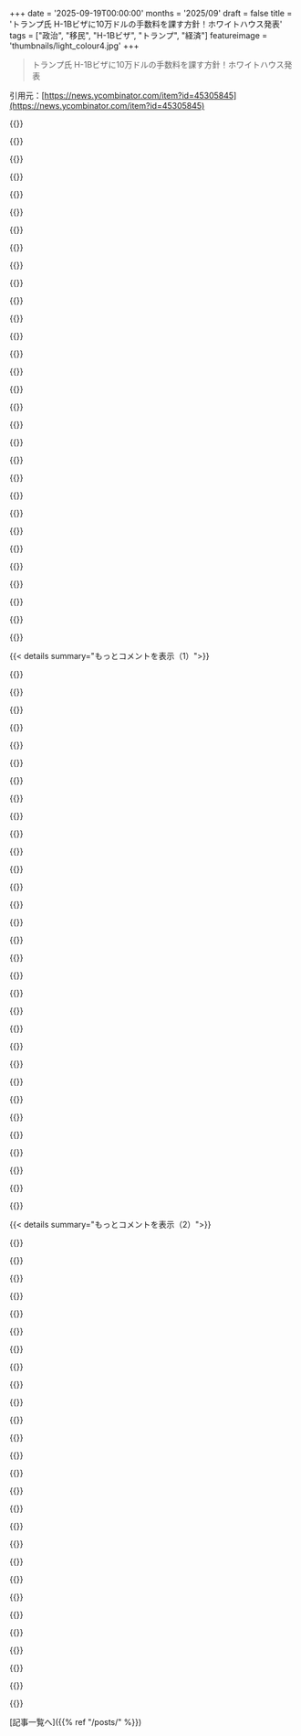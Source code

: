 +++
date = '2025-09-19T00:00:00'
months = '2025/09'
draft = false
title = 'トランプ氏 H-1Bビザに10万ドルの手数料を課す方針！ホワイトハウス発表'
tags = ["政治", "移民", "H-1Bビザ", "トランプ", "経済"]
featureimage = 'thumbnails/light_colour4.jpg'
+++

> トランプ氏 H-1Bビザに10万ドルの手数料を課す方針！ホワイトハウス発表

引用元：[https://news.ycombinator.com/item?id=45305845](https://news.ycombinator.com/item?id=45305845)




{{<matomeQuote body="移民政策と労働市場への影響は議論の余地があるけど、他の国の主な問題は移民じゃなくて「頭脳流出」だよね。過去100年間、アメリカの強みは優秀な人材が働きに来たがることだった。H1Bビザの人たちと仕事をしてきた経験から言えば、これはすごく良いことだったと思う。でも、送り出し国にとっては良くなかっただろうね。" userName="roughly" createdAt="2025/09/19 20:40:08" color="#ff33a1">}}




{{<matomeQuote body="H1Bビザのトップ層はアメリカにとって良かったけど、ここ数十年は、中レベルの人材を市場価格以下で雇うというプログラムの悪用が増えて、アメリカの中間層を苦しめてるよ。改革を求める人は本当に優秀な移民を排除したいわけじゃない。中間層と直接競合する移民の数を制限すべきだね。この話題についてさらに知りたいなら教えてね。" userName="jpadkins" createdAt="2025/09/19 20:49:29" color="#38d3d3">}}




{{<matomeQuote body="アメリカの中間層が空洞化したのは移民のせいじゃないよ。過去50年、資本が労働者の力を弱めて富を集中させてきたからだ。労働保護が不十分だったり、消費者の低価格を重視して労働や反トラスト法を無視してきたことで、移民労働もその一因になってる。" userName="roughly" createdAt="2025/09/19 21:31:12" color="#ff5c5c">}}




{{<matomeQuote body="H1Bビザ保持者の平均給与は11万8000ドル、25パーセンタイルでも9万ドルだよ。これは政府の公式データ（https://www.uscis.gov/sites/default/files/document/reports/O...）からわかる。このプログラムが賃金を下げているという意見は誤解を招くだけでなく、事実と違うよ。" userName="legitster" createdAt="2025/09/19 20:56:34" color="#ff5733">}}




{{<matomeQuote body="「アメリカの中間層の空洞化は移民のせいではなく、資本による労働力削減と富の集中運動のせい」って意見だけど、低コストの代替案を作ったり、緩い法律を利用したりすることも含まれるよ。毎年10万人の熟練労働者を雇って、彼らに対する権力を強めることができたらどうかな。それに年間30万の仕事を保護の弱い国にオフショアしてるよね。労働者と環境を支持すると言う候補者がグローバル化を推進するのは、いつも不思議に思うよ。結局、仕事は労働者と環境保護が不十分な地域に移されるだけだからね。" userName="giantg2" createdAt="2025/09/19 21:51:08" color="#785bff">}}




{{<matomeQuote body="中間層に注目するのは良いね。H1Bビザを考えるなら、中間層にとって何が良いかで評価すべきだ。原因については、高騰する住宅費、医療費、教育費がもっと大きな要因だと思う。でも、非IT／弁護士／医師の人たちは、25年間実質的な収入が増えてない影響を受けてる。今、上位5%と企業がもっと税金を払うべきだけど、これは別の話だね。知り合いの高齢者は、トランプ氏がSNAP給付金やメディケイド／ケアを減らすのを心配してるよ。税金減額は富裕層に適用されてるのに、それは許せない。" userName="scrubs" createdAt="2025/09/20 00:35:12" color="#785bff">}}




{{<matomeQuote body="「非IT／弁護士／医師の人たちは、25年間実質的な収入が増えてない影響を受けてる」って話だけど、アメリカ人はこの問題に対して、どんな解決策でも試す価値があるって思う限界点に達してるかもしれないね。ほとんどのアメリカ人で、実質所得が2世代近くも横ばいだ。祖父母の世代が生活水準が上がったのを覚えている最後の世代だとすると、このシステムが自分たちに合っているとは到底思えないよ。" userName="lumost" createdAt="2025/09/20 01:04:08" color="#45d325">}}




{{<matomeQuote body="「ほとんどのアメリカ人で、実質所得が2世代近くも横ばいだ」って言うけど、違うよ！これに関する統計がある（https://fred.stlouisfed.org/series/MEPAINUSA672N）。中央値の実質所得は、40〜50年前からかなり上がってるんだ。1970年代の生活がどんなだったか記録を見ると、80%の世帯が手洗い食器で、50%が手で洗濯物を干してたんだよ。生活水準が上がってないと思うのは、祖父母の世代の生活が誤ったノスタルジーで描かれているからだね。確かに、ドットコムバブルで実質所得は停滞して、2010年代半ばまで持続的な上昇はなかったけどね。" userName="SpicyLemonZest" createdAt="2025/09/20 02:02:28" color="#ff33a1">}}




{{<matomeQuote body="H1Bビザ保持者の平均給与が国の全体平均より高いから賃金を引き上げているって言ってるみたいだけど、それは有効な比較じゃないよ。H1Bビザの給与は、彼らの専門分野の平均給与と比較しないとダメだね。" userName="dgs_sgd" createdAt="2025/09/19 21:05:25" color="#ff5c5c">}}




{{<matomeQuote body="H1Bビザって本来の目的から外れてるよね。今働いてるH1Bの人たちのほとんどは、アメリカ人労働者が提供できるものと変わらないのに、賃金が安いだけって感じ。" userName="jb1991" createdAt="2025/09/19 20:54:51" color="#38d3d3">}}




{{<matomeQuote body="報告書見ると、H1Bの給料って職種と学歴で違うんだって。H1Bのソフトウェアエンジニアの中央値は約12万ドル。アメリカ全体のソフトウェアエンジニアの中央値も同じくらい12万ドルだよ。" userName="legitster" createdAt="2025/09/19 21:16:08" color="#38d3d3">}}




{{<matomeQuote body="Reutersの表からすると、H1Bで一番得してるのはFAANGだよね。彼らに移民ステータスを確認して、そのせいで給料を低くすべきってこと？" userName="whatever1" createdAt="2025/09/19 21:14:52" color="">}}




{{<matomeQuote body="いつもゼロサム思考が多いよな。自国では稼げなかったり、幸せじゃなかったりした人もいるんだ。それに、アメリカで稼いで知識やスキルを持って帰国して共有すれば、みんなハッピーだろ。11年前の記事も見てみてよ: https://journal.dedasys.com/2014/12/29/people-places-and-job..." userName="davidw" createdAt="2025/09/19 21:01:04" color="#785bff">}}




{{<matomeQuote body="H1Bで賃下げ目的の雇用は、給料が9万ドル以下じゃないと意味ないよ。10万ドル超えるなら、東欧、イスラエル、インドにGCC作った方が得。今どきみんなリモートだし。これじゃインドに無料の”Thousand Talents”プログラムあげてるようなもんだろ。H1Bの悪用対策はもっと他に賢い方法があるはず。ダラスでH1B雇うコストとか考えたら、10万ドルの追加費用なんて国内での増員を止めるだけだ。<br>スティックを使うならニンジンもくれよな。" userName="alephnerd" createdAt="2025/09/19 21:07:44" color="#ff33a1">}}




{{<matomeQuote body="「手で皿洗い」が「家計を助けるために低賃金の仕事をする」に変わったってさ。これって本当に生活水準が上がったって言えるのか？" userName="mafuy" createdAt="2025/09/20 07:50:05" color="">}}




{{<matomeQuote body="多くの女性はさ、旦那の家政婦じゃなくて、教育を受けて仕事をして、人生を面白くすることに満足してたと思うよ。" userName="Yeul" createdAt="2025/09/20 08:55:07" color="">}}




{{<matomeQuote body="大手テック企業の給料の中央値ってどれくらいなの？比較だけど、俺は8年前の新卒で15万ドルだったよ。" userName="foota" createdAt="2025/09/19 21:02:29" color="">}}




{{<matomeQuote body="OPのコメントはやっぱり変だよな。H1Bは”中流階級”の給料を減らしてないって。せいぜい高所得者の収入をちょっと減らしてるだけだろ。H1Bのソフトウェアエンジニアの中央値は約12万ドルで、US全体とほぼ同じだし。だからこの騒ぎってあんまり根拠ないんじゃないか。" userName="legitster" createdAt="2025/09/19 21:09:14" color="#785bff">}}




{{<matomeQuote body="アメリカの中流階級が空洞化したのは、戦後の特殊な時期のせいだよ。当時はアメリカだけが豊かな産業を持ってたから。今は物流と通信のおかげで、企業は賃金の安いとこに仕事を持っていける。これで世界中の何十億人も貧困から抜け出せて、商品の値段も下がったんだ。でも、その代償として、昔の裕福なアメリカの労働者階級は犠牲になったんだよ。世界が飢えてる中で、アメリカだけが裕福な中流階級を続けるのは無理だったってこと。新しい高賃金の産業を開発して、世界中から優秀な人材を呼び込んで、ここでイノベーションを起こさせるべきなんだ。それが一番いいと思うんだけどな。<br>でも代わりに、外国人を追い出して、アメリカ固有の優位性に頼るっていう手もあるけど、きっとうまくいくさ。" userName="ertian" createdAt="2025/09/20 04:50:20" color="#ff33a1">}}




{{<matomeQuote body="H-1Bビザ保持者がアメリカで稼いで知識を母国に持ち帰ればみんな幸せって言うけど、アメリカ人にとってはどう良いことなの？って疑問だよね。" userName="ericmay" createdAt="2025/09/19 21:05:48" color="">}}




{{<matomeQuote body="H-1Bのソフトウェアエンジニアもアメリカ全体のソフトウェアエンジニアも平均年収が約12万ドルってことは、H-1B労働者がいなくなって需要が同じなら、国内の給料はもっと高かったはずだよね。もちろん、企業がオフショアしないって前提だけど。" userName="reliabilityguy" createdAt="2025/09/19 21:27:07" color="#ff33a1">}}




{{<matomeQuote body="H-1Bビザがアメリカの中流階級を空洞化させてるって話には懐疑的だよ。所得格差も同じくらい原因になり得るし。もう結果は決まってるって諦めてるけど、自国の衰退が加速してるのを見るのは悲しいね。" userName="RealityVoid" createdAt="2025/09/19 20:53:02" color="">}}




{{<matomeQuote body="H-1Bビザ保持者はアメリカ企業に10万ドル以上の価値を生み出してるって見方もできるよね。給料は生み出す価値より低いから雇用側も支払い続けるし。直接競争相手に賃金を下げられる例外はあるけど、全体的にH-1Bがいた方がアメリカは豊かになるんだよ。" userName="charliea0" createdAt="2025/09/19 22:00:45" color="#45d325">}}




{{<matomeQuote body="誰も“実質所得”なんて気にしないよ。ちゃんとした家や仕事、生活ができるか、借金、教育、社会生活、子供のこと、将来のことに関心があるんだ。CPIで測る“実質所得”はインフレ指標であって生活水準じゃない。良い仕事や家を得るのに必要な教育や給与は悪化してるし、平均所得はインフレに追いついてても、それ以外には追いついてないんだよ。" userName="lansol" createdAt="2025/09/20 09:02:26" color="#ff33a1">}}




{{<matomeQuote body="誰のための価値かって？ほとんどのアメリカ人じゃないよ。賃金抑制は利益を増やし株主の懐へ。H-1Bの不正から多くの国民は得しないし、むしろ労働力として不要な移民が住宅不足のなかで市民と競争して、アメリカ市民を苦しめているんだ。恩恵を受けるのは一部のテック企業とその株主だけだよ。詳しくはここ見てね。<br>https://www.pewresearch.org/short-reads/2025/03/04/what-we-k...<br>https://www.pewresearch.org/?attachment_id=201754" userName="toomuchtodo" createdAt="2025/09/19 22:44:40" color="#ff33a1">}}




{{<matomeQuote body="CPIで調整したら、アメリカの平均賃金は過去20年で約10%上がってるんだよ。" userName="hdgvhicv" createdAt="2025/09/20 12:32:22" color="">}}




{{<matomeQuote body="それだけじゃなく、その才能がアメリカ国内で育成できなかったか、労働者の増加が短期・長期で賃金を押し下げなかったか、研究で示す必要があるよ。移民は国の全体的な指標には貢献するけど、国内の市民のためにはほとんどならないんだ。" userName="guywithahat" createdAt="2025/09/19 21:12:14" color="#38d3d3">}}




{{<matomeQuote body="H-1Bビザは確実にTECH workerの給料を抑え、転職の自由を奪うよ。H-1B保持者は週60時間以上働く奴隷みたいな状態になることもよくあるし、同じ仕事でも給料が低いから、全体の給料も下がっちゃうんだ。" userName="nerpderp82" createdAt="2025/09/19 21:07:30" color="#ff33a1">}}




{{<matomeQuote body="グローバル化が労働・環境保護を主張する候補と矛盾するって話だね。仕事がオフショアされると、現地の保護体制が不十分な場所に行くけど、そこで働く人には選択肢がないからね。インドのエンジニア職みたいに、一部の国は恩恵を受けてる。高消費は環境に悪いけど、オフショアリングが直接環境破壊につながるとは思わないし、雇用創出には役立つよ。" userName="sahila" createdAt="2025/09/19 23:52:52" color="#ff5733">}}




{{<matomeQuote body="これはアメリカの戦略的優位性に超重要だよ。多くのユニコーン企業が生まれるのは、アメリカではEUとかよりビジネスや規模拡大がしやすいからさ。マンハッタン計画が成功したのも、ヨーロッパからの優秀な頭脳が大量に流入したおかげだ。スコット・ギャロウェイもこんなこと書いてたか、広めたんじゃないかな。" userName="kerpal" createdAt="2025/09/19 21:07:35" color="#38d3d3">}}




{{< details summary="もっとコメントを表示（1）">}}

{{<matomeQuote body="10万ドルの手数料はビザへの本当の道じゃないよ。大統領布告文を見てみて。国土安全保障長官が「国益にかなう」と判断すれば、裁量で規制が適用されないって書いてある。つまり、「長官の裁量次第」ってのは「賄賂の準備をしとけ」ってことだね。ロビイストたちはもう電話しまくってるだろうね。<br>https://www.whitehouse.gov/presidential-actions/2025/09/rest..." userName="Animats" createdAt="2025/09/20 03:17:15" color="#ff5733">}}




{{<matomeQuote body="これが現実だよ。O-1ビザでも議員への賄賂がよくターゲットにされてたから、これはほとんど現状維持みたいなもんさ。今回のは、すでに起きてたことを成文化しただけで、リソースやネットワーク、コネクションがない中小企業が割を食うだけだよ。" userName="dluan" createdAt="2025/09/20 05:33:50" color="#ff33a1">}}




{{<matomeQuote body="この政権が実施するあらゆる変更は、まずこの視点から検証する必要があるね。みんな真面目に政策のメリット・デメリットを議論してるけど、もはやそういう国じゃないんだ。政権が気に入る企業には、あらゆる政策に裏口が用意されてるし、好かれるには賄賂を贈るのが手っ取り早いんだよ。金メッキの盾だろうと、訴訟の和解金だろうと、クリプト投資だろうと、株式市場の共謀だろうとね。" userName="telchior" createdAt="2025/09/20 05:53:26" color="#ff33a1">}}




{{<matomeQuote body="その通り！これは政策じゃないね。政策なら、熟考して、影響を分析して、それに固執する必要がある。この政権でどうやって決定がなされて、どれだけ短命で終わるか、俺たちは知ってるだろ？明日にもなくなるかもしれないのに、誰が10万ドルも払うって言うんだ？" userName="elAhmo" createdAt="2025/09/20 06:55:46" color="#38d3d3">}}




{{<matomeQuote body="随分前にExponentポッドキャストが「プリンシパルスタック」ってアナログについて話してたのが、ずっと記憶に残ってるんだ。原則のヒエラルキーを見るって考え方なんだけどさ。この時点では、権力者たちの「プリンシパルスタック」の最上位は、もはやさらなる権力じゃなくて、単なる汚職や不正行為だって感じだね。" userName="avs733" createdAt="2025/09/20 11:22:22" color="#45d325">}}




{{<matomeQuote body="それが資本主義の究極の表現だろ？一番金持ちが当然、政府の問題を解決するのに最も有能で（イーロン・マスクを見てみろよ）、権力者はその権力を行使してさらに金持ちになるべきなんだ。金がすべての理由だし、繁栄の究極の証だからね。大統領が就任後30億ドルも金持ちになったってことは、みんなももっと豊かになったってことだろ？そうだよな？" userName="philistine" createdAt="2025/09/20 13:29:18" color="#ff33a1">}}




{{<matomeQuote body="友達とずっとこの話をしてるんだ…資本主義が経済学の理論から認識論的な視点に変わったっていう考え方さ。俺にとって、その最終局面はめちゃくちゃ暗いと思うね。なぜなら、真実を作るための基盤が、邪悪な手段で獲得できるものに取って代わられてるからさ。" userName="avs733" createdAt="2025/09/22 01:36:45" color="#ff33a1">}}




{{<matomeQuote body="金メッキの盾、訴訟の和解金、クリプト投資、株式市場の共謀…に加えて、独占化、権力集中も忘れちゃいけないね。" userName="N2yhWNXQN3k9" createdAt="2025/09/20 05:55:31" color="">}}




{{<matomeQuote body="H-1Bビザ使ってる主な企業はAmazon、Tata、Microsoft、Meta、Apple、Googleだね。<br>Tataはアウトソーシング会社だよ。<br>これらの企業がトランプ氏にどんな態度とるか注目しとこう。" userName="Animats" createdAt="2025/09/20 19:58:12" color="#ff5c5c">}}




{{<matomeQuote body="このスレッド見てると、テック系のやつらって賢いって思われてる割に、一番騙されやすいのかもって思うわ。<br>属性とインセンティブが完璧に揃ってるって感じ。<br>明らかに「ご機嫌取り」の政策なのに、俺たちはビザプログラムの細かいことばっかり気にしてるって、マジ意味ないね。" userName="elktown" createdAt="2025/09/20 09:21:45" color="#785bff">}}




{{<matomeQuote body="まさに”机上の空論 vs ストリートスマート”って感じ。<br>トランプ政権のやってることには反対することも多いけど、彼らは”ストリートスマート”をうまく使ってるよな。<br>政策を分析したがるインテリが政策議論に夢中になってる間にさ。<br>知的階級の多くのやつらがこんなに騙されやすくて、簡単に操られるなんてマジ恥ずかしいわ。" userName="redserk" createdAt="2025/09/21 13:19:49" color="#ff5733">}}




{{<matomeQuote body="なんでDHSがしゃしゃり出てんの？<br>ビザの発行って国務長官の仕事だろ。<br>なんか変わったのか？" userName="nashashmi" createdAt="2025/09/20 22:41:19" color="">}}




{{<matomeQuote body="じゃあ、これってQQQにとってはプラスってこと？" userName="nextworddev" createdAt="2025/09/20 05:56:05" color="">}}




{{<matomeQuote body="最近のことから考えて、これはトランプが民主党の都市とか組織に対して使える（そして絶対使う）ただの新しい嫌がらせの種だろうな。" userName="justanotherjoe" createdAt="2025/09/20 05:49:37" color="">}}




{{<matomeQuote body="なるほど、ただ攻撃の矛先を変えてるだけか。" userName="mrtksn" createdAt="2025/09/20 07:44:48" color="">}}




{{<matomeQuote body="実はこれ、もっとたちが悪いよ。<br>企業にトランプへ媚び売らせるための手口なんだ。<br>政府は国のためだと判断したら、例外を認められるらしいからね。<br>”国土安全保障長官が、H-1Bの外国人を雇うのが国益にかなってて、国の安全や福祉を脅かさないと判断したら、その制限は適用しない”ってさ。" userName="yalogin" createdAt="2025/09/20 03:13:42" color="#ff33a1">}}




{{<matomeQuote body="これは、例の”One Big Beautiful bill”ってやつで、H1-Bワーカーがインドへ送金する際に払う送金税を、インド人にだけ増額した後なんだ。<br>だから、実質的には両方から税金取られることになるってわけ。<br>https://www.bbc.com/news/articles/cvg98erzl8eo" userName="r_singh" createdAt="2025/09/20 11:34:11" color="#ff5c5c">}}




{{<matomeQuote body="その税金って、所得税から控除できるんじゃないの？<br>だから、普通のH1-Bワーカーには大して関係ないだろ（課税所得より多く送金しない限りはね）。" userName="tonfa" createdAt="2025/09/21 18:39:47" color="">}}




{{<matomeQuote body="企業はH-1Bビザの手数料回避のために1000万ドル（約15億円）の政治献金をするだろうね。中小企業には無理だけど、H1Bビザ保持者が1000人以上いる大企業なら安いものだ。" userName="forgotoldacc" createdAt="2025/09/20 11:27:06" color="#ff33a1">}}




{{<matomeQuote body="これは特定の業界の人にとっては安心材料だね。B2B SaaSみたいな非戦略的な分野だと、完全に排除される可能性が高いかも。" userName="mkoubaa" createdAt="2025/09/20 16:57:51" color="#45d325">}}




{{<matomeQuote body="「この条項は特定の外国人個人、特定の企業の全外国人、または特定の業界の全外国人には適用されない」ってあるけど、それって明示的にそのケースを許してるってことだよね？" userName="digitalPhonix" createdAt="2025/09/20 05:35:41" color="">}}




{{<matomeQuote body="H1Bビザ保持者はグリーンカード申請中に企業に縛られ、低賃金や虐待に遭うのが問題だね。高額な申請料は良い解決策だけど、それだけでは不十分。<br>提案：アメリカ人探し義務廃止、企業が政府に高額申請料・移転費用を負担、労働者は到着時に10年間の就労許可を得て、スポンサー企業を自由に辞められるようにする。この「自由に辞められる」が市場原理を働かせ、適正な賃金や待遇を保証する鍵だよ。でも、労働者が隠れて費用を払うインセンティブが生まれる欠陥もあるね。" userName="frogblast" createdAt="2025/09/19 20:39:35" color="#38d3d3">}}




{{<matomeQuote body="労働者が到着時に自由に辞められるなんて条件だったら、どこの企業もH1Bビザのスポンサーにはならないよ。その希望だけで、ビザプログラムが別の形で潰れてしまうだけだね。" userName="leakycap" createdAt="2025/09/19 20:42:40" color="#ff5c5c">}}




{{<matomeQuote body="ヨーロッパでは結構普通だよ。一時的な就労許可は特定の仕事か特定の業界で有効で、後者なら条件を満たす仕事を見つけられれば、辞めても国に残れるんだ。ただ、これは個人と政府の関係が主で、企業はスポンサーというより証拠を提供するだけなんだよね。" userName="jltsiren" createdAt="2025/09/19 20:50:59" color="#45d325">}}




{{<matomeQuote body="この問題ではちょっと過激派だと自覚してるけど、一番まともな就労許可政策は「犯罪者、テロリスト、公衆衛生上のリスクがなければ歓迎。公衆衛生については、ここでペニシリンとインフル／COVIDワクチンを打って、体調が良くなったら教えてね」だと思うんだ。僕の先祖は140年くらい前に来た時、ビザなんてなくてエリス島で口の中を見せるだけだった。それより厳しい規制が必要な根本的な理由が分からないし、移民に関するオーバートン・ウィンドウがさらに右に動くのは反対だよ。" userName="duped" createdAt="2025/09/19 21:09:49" color="">}}




{{<matomeQuote body="ホント？<br>ほとんどのEUの就労許可、特に高度な資格が必要なものは、最初の2年以上は雇用主に縛られてるよ。もし解雇されても、居住許可を引き継いでくれる別の雇用主を見つけるのに最大3ヶ月の猶予があるだけだ。" userName="alde" createdAt="2025/09/19 21:02:17" color="#38d3d3">}}




{{<matomeQuote body="正気な人が、10万ドルと引っ越し費用を払って、ある程度のコミットメントを求めないなんてことある？" userName="abfan1127" createdAt="2025/09/19 20:43:17" color="">}}




{{<matomeQuote body="高額な申請料を払うなら、それに見合う独占的な権利がないと誰も払わないよ。もしA社が10万ドル払っても、B社が9万ドル多く払って引き抜こうとするだろう。そしたら結局誰も10万ドルなんて払わなくなるね。" userName="mlyle" createdAt="2025/09/19 20:43:52" color="#ff5733">}}




{{<matomeQuote body="この政策が始まって3か月もすれば、アメリカの入国港は、お金を払って来た人たちでいっぱいになるだろうね。彼らはベッドをシェアして時給4ドルで働く覚悟だよ。給料は下がり、家賃は高騰し、犯罪が増えて、生活の質は落ちる。隣人は引っ越して、新しい入居者は言葉も価値観も違う20人以上の集団になるかもね。面白いのは、ゲートを開けた連中は自分たちの政策のしっぺ返しから守られたコミュニティにいるってこと。カナダでも過去の無謀な移民政策で同じことが起きたよ。" userName="stackedinserter" createdAt="2025/09/20 03:09:35" color="#785bff">}}




{{<matomeQuote body="より良い生活を求めるだけで近所の人たちが捕まるような場所じゃなくて、自由に呼吸したがる大勢の人々を受け入れられる場所に住みたいね。ちなみに、カナダの移民法はうちより厳しいから、何人もの人がカナダから断られているのを知ってるよ。だから、住居不足を移民のせいにするのはどうかなって思うんだけど。" userName="duped" createdAt="2025/09/20 03:24:30" color="#ff5c5c">}}

{{</details>}}




{{< details summary="もっとコメントを表示（2）">}}

{{<matomeQuote body="ここには2つの対立する力があるみたいだね。高度なスキルを持つ移民を主に受け入れたいから、純粋な抽選はできない。でも、純粋な抽選以外だと、移民は「結果を出せ」ってプレッシャーにさらされたり、国から追い出されたりして、「給料が低く、虐待から逃れられない」状態になっちゃう。これをうまく解決できるかは分からないね。" userName="phendrenad2" createdAt="2025/09/19 20:48:26" color="#45d325">}}




{{<matomeQuote body="企業が準年季奉公みたいな形で人を雇うのを止めるのは良いことだね。" userName="nbngeorcjhe" createdAt="2025/09/19 21:29:54" color="">}}




{{<matomeQuote body="＞IMO、H1Bビザの従業員はグリーンカード取得まで雇用主に縛られて、給料も安く虐待から逃れられないのが問題だって意見があるけど、これは違うよ。H1Bビザを別の雇用主に移すことは完全に可能だし、新しい雇用主は通常通り申請すればいいだけで、年間のH1Bビザ枠には影響されないんだ。少なくとも数年前はそうだった。今は変わってないと思うけどね。" userName="gorbachev" createdAt="2025/09/19 21:12:27" color="#ff5c5c">}}




{{<matomeQuote body="＊従業員は到着したその日にでも、希望すればスポンサー企業を辞められる。雇用契約にはどんな金銭的請求も含まれない。ちょっと騙されそうになったよ。" userName="bogdan" createdAt="2025/09/19 20:42:18" color="">}}




{{<matomeQuote body="いや、違うよ。利用規約をちゃんと読まない人たちのよくある誤解だね。労働許可は最初の2年間は「ある」雇用主と結びついているけど、従業員は自由に退職して別の雇用主と契約できるんだ。雇用主の名前を更新するだけで、ただの形式的なことだよ。解雇されたら3か月以内に新しい仕事を見つけなきゃいけないけど、これはヨーロッパの話だし、たいてい3か月の予告期間はもらえるだろうね。" userName="darnir" createdAt="2025/09/19 21:20:24" color="#785bff">}}




{{<matomeQuote body="「資格のある市民を探す」とか、それに代わるものには断固反対だね。アメリカの政策はアメリカ人を最優先すべきだよ。君の他の意見は良い出発点だね。僕が付け加えるなら、給与の下限を設けることだね。20万ドル以上のH1Bビザは理にかなってる。それはその仕事が不可欠で、雇用主が本当にそのポストを埋めたがっていて、アメリカ市民を見つけるのに苦労していることを示してるからね。平均以下や平均レベルの給料でH1Bビザを使うのが本当の悪用で、実質的な年季奉公だよ。" userName="jpadkins" createdAt="2025/09/19 20:45:01" color="#45d325">}}




{{<matomeQuote body="君はH1Bビザの問題について気にしているけど、正直言って、アメリカの多くのテックワーカー、特にHNの連中は保護主義を本当に気にしていると思うよ。彼らは自分の仕事の競争を抑え込み、給料を高く保ちたいんだ。これは近視眼的な考えだと思うけど…。まあいいや、君の国は面白い軌道を爆走しているし、この措置だって過激な対策の山の中では一番大きいわけじゃないんだから。" userName="RealityVoid" createdAt="2025/09/19 20:45:45" color="#45d325">}}




{{<matomeQuote body="自分の給料を高く保つことがなんで近視眼的なんだ？ほとんどの人は自分と家族のために働いてて、国の経済が30年後にどうなるかなんて考えてないだろ？賃金抑制は投資家や富裕層を助けるだけで、ろくなことないよ。" userName="mancerayder" createdAt="2025/09/19 22:52:19" color="">}}




{{<matomeQuote body="H-1Bビザの“トランスファー”にも$1,000の手数料を払う必要があるのかな？確か新しい申請扱いだけど、クオータや抽選の対象外だよね。" userName="jonny_eh" createdAt="2025/09/19 21:15:46" color="">}}




{{<matomeQuote body="H-1Bビザに関する僕の他のコメントを見れば分かる通り、同意するよ。でも、その人の提案がプログラムを潰すだけで、解決策にならないという事実は変わらないね。" userName="leakycap" createdAt="2025/09/19 23:18:26" color="">}}




{{<matomeQuote body="待ってくれ、じゃあ外国人労働者にアメリカ人と同じ「at will employment」の権利を与えたら、彼らはもう興味なくなるってこと？アメリカ人にはできない仕事だから外国人労働者が必要だと思ってたんだけど？" userName="materielle" createdAt="2025/09/20 04:27:23" color="">}}




{{<matomeQuote body="「カナダの移民法はアメリカより厳しい」って言うのは完全に勘違いだよ。カナダの移民法はアルゼンチンやドミニカ共和国を除けば、一番分かりやすくて寛容だ。フォームを埋めてスコアをもらい、ドラフトを待ってPR（永住権）を取得し、4年待てば市民権。H-1Bビザと比較してみてよ。" userName="stackedinserter" createdAt="2025/09/22 13:57:25" color="#ff5733">}}




{{<matomeQuote body="H-1Bビザプログラムが意図通りに使われているなら、米国で見つけられないスキルを探してるはずだよね。良い条件を提示すれば、従業員は定着するはずだよ。もし単に安く人件費を抑えるために使ってるなら、それは別の問題。僕は申請手数料じゃなくて、より高額な年間手数料にするべきだと思う。そうすれば最初のスポンサー企業だけが負担するんじゃない。ビザ保持者には、その企業と地域の収入で75〜80パーセンタイルの最低賃金を設定すべきだね。" userName="topkai22" createdAt="2025/09/19 21:00:52" color="#ff33a1">}}




{{<matomeQuote body="雇用を移動の自由と結びつけるのは良くない選択肢だよ。移民ステータスで人を縛るより、もっと良い方法があるはずだ。これは物議を醸すかもしれないけど、僕はそもそも人を縛るべきじゃないと思うね。" userName="kelseyfrog" createdAt="2025/09/19 20:49:27" color="">}}




{{<matomeQuote body="H-1Bビザ取得者の優先順位を予想給与で決める、という話を聞いたことがあるよ。そうすれば、低賃金の後任を育成しようとする人を排除するのに役立つだろうね。" userName="bobthepanda" createdAt="2025/09/19 20:48:39" color="">}}




{{<matomeQuote body="最後の提案は難しいよ。パフォーマンス保証なしで10万ドルもの費用がかかる労働者を誰がスポンサーするんだ？これは悪用されやすいね。Googleにスポンサーしてもらって、初日から友達のスタートアップに転職なんてこともあり得る。別の国で一時的な就労ビザを取得したなら、その仕事をしたくないと思ったら去るのが当然だ。仕事に見合わないなら、奴隷になってるわけじゃないし、他の雇用主へステータスを移すか、出国すればいいんだから。" userName="ericmcer" createdAt="2025/09/19 20:47:04" color="#45d325">}}




{{<matomeQuote body="特定の応募者じゃなくて誰でもいいならいいけど、どうしてもこの人を雇いたいなら、手数料がいくらでも結局スポンサーするよね。" userName="mcny" createdAt="2025/09/19 20:47:32" color="">}}




{{<matomeQuote body="従業員がすぐ代替できるならいいけどさ、会社の内部システムに詳しい海外の人は、他のUS企業から見てもウチの会社にとってめちゃくちゃ価値があるんだよ。" userName="Retric" createdAt="2025/09/19 20:48:09" color="#ff5c5c">}}




{{<matomeQuote body="なんで抽選がいるわけ？枠があるなら、一番給料が高い人を優先して雇えばいいじゃん。市場原理の何が悪いの？それが一番需要がある人を連れてこれるし、価格ほど需要を測る良い方法ないよ。" userName="czl" createdAt="2025/09/20 13:42:47" color="#38d3d3">}}




{{<matomeQuote body="近くばっかり見て遠くを見ないのは近視眼的だよ。今だけ気にするならいいけど、それって今も将来も良くないと思うな。どうなるか見守ろうよ。" userName="RealityVoid" createdAt="2025/09/19 23:07:58" color="">}}




{{<matomeQuote body="最初の雇用主がH1Bに10万ドルを一括で払う代わりに、今の雇用主が毎年1万ドルとか四半期ごとに2500ドルとかにするのはどう？そうすれば「支払済みのH1B従業員をヘッドハントするインセンティブもなくなるし、会社も upfront の投資を心配しなくて済むじゃん。" userName="singron" createdAt="2025/09/19 20:55:58" color="#785bff">}}




{{<matomeQuote body="みんなH1Bの問題を言うけど代替案はないんだよね。これはプログラムの停止で改革じゃない。USは世界人口の4.5%しかなくて、FAANGやAIスタートアップがこの少ない人材に限定するなんておかしいよ。これはインド、ヨーロッパ、カナダへの仕事の offshoring を加速させて、USにとって損失になるだけ。俺はH1BからUS市民になったけど、この道が閉ざされるのはマジで驚きだよ。" userName="guyzero" createdAt="2025/09/19 21:21:31" color="#38d3d3">}}




{{<matomeQuote body="同僚と同じ給料なら、別に特別なわけじゃないでしょ。今、USのテック業界には何百万人もの才能あるアメリカ人が失業中なのに、企業はH1Bを雇い続けてる。企業はアメリカ人を先に雇う義務を避けるため、めちゃくちゃな求人広告をコッソリ出してるんだよ。" userName="the_real_cher" createdAt="2025/09/19 21:52:42" color="#ff5c5c">}}




{{<matomeQuote body="同僚と同じ給料なら特別じゃないって言うのは、あんたの意見でしょ。俺は Lake Wobegon で働いてるんだ。" userName="guyzero" createdAt="2025/09/19 21:54:30" color="">}}




{{<matomeQuote body="君がUSにいてくれて嬉しいけどさ、H1BプログラムはUSでしばらく減速させる必要があると思うな。" userName="the_real_cher" createdAt="2025/09/19 21:56:16" color="">}}




{{<matomeQuote body="なんでそう思うの？システム abuses は確かにあるけど、取り締まるべきであって「減速」させるべきじゃないよ。10万ドルの手数料も abuse にはあんまり影響しないだろうし。US生まれの市民として、俺は mediocre なアメリカ人よりも、smart で motivated な外国人と一緒に働きたい。問題は、あまり exceptional じゃない人もこのビザで来てること。俺たちは才能をどんどん輸入して、全体のレベルを上げるべきなんだよ。" userName="kelnos" createdAt="2025/09/19 22:16:20" color="#ff5733">}}

{{</details>}}



[記事一覧へ]({{% ref "/posts/" %}})
